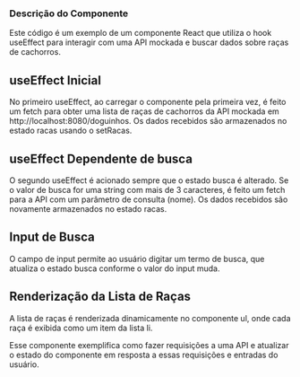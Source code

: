 ### Descrição do Componente

Este código é um exemplo de um componente React que utiliza o hook useEffect para interagir com uma API mockada e buscar dados sobre raças de cachorros.

## useEffect Inicial

No primeiro useEffect, ao carregar o componente pela primeira vez, é feito um fetch para obter uma lista de raças de cachorros da API mockada em http://localhost:8080/doguinhos. Os dados recebidos são armazenados no estado racas usando o setRacas.

## useEffect Dependente de busca

O segundo useEffect é acionado sempre que o estado busca é alterado. Se o valor de busca for uma string com mais de 3 caracteres, é feito um fetch para a API com um parâmetro de consulta (nome). Os dados recebidos são novamente armazenados no estado racas.

## Input de Busca

O campo de input permite ao usuário digitar um termo de busca, que atualiza o estado busca conforme o valor do input muda.
## Renderização da Lista de Raças

A lista de raças é renderizada dinamicamente no componente ul, onde cada raça é exibida como um item da lista li.

Esse componente exemplifica como fazer requisições a uma API e atualizar o estado do componente em resposta a essas requisições e entradas do usuário.
